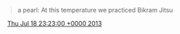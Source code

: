 > a pearl: At this temperature we practiced Bikram Jitsu

<img src="../../media/tweet.ico" width="12" /> [Thu Jul 18 23:23:00 +0000 2013](https://twitter.com/DromerDenker/status/358004001553387520)